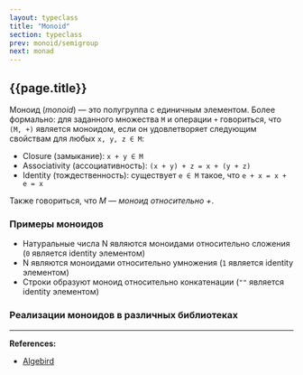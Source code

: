 ```yaml
---
layout: typeclass
title: "Monoid"
section: typeclass
prev: monoid/semigroup
next: monad
---
```


## {{page.title}}

Моноид (_monoid_) — это полугруппа с единичным элементом.
Более формально: для заданного множества `M` и операции `+` говориться, что `(M, +)` является моноидом,
если он удовлетворяет следующим свойствам для любых `x, y, z ∈ M`:
- Closure (замыкание): `x + y ∈ M`
- Associativity (ассоциативность): `(x + y) + z = x + (y + z)`
- Identity (тождественность): существует `e ∈ M` такое, что `e + x = x + e = x`

Также говориться, что _M — моноид относительно +_.

### Примеры моноидов

- Натуральные числа N являются моноидами относительно сложения (`0` является identity элементом)
- N являются моноидами относительно умножения (`1` является identity элементом)
- Строки образуют моноид относительно конкатенации (`""` является identity элементом)


### Реализации моноидов в различных библиотеках


---

**References:**
- [Algebird](https://twitter.github.io/algebird/typeclasses/monoid.html)
